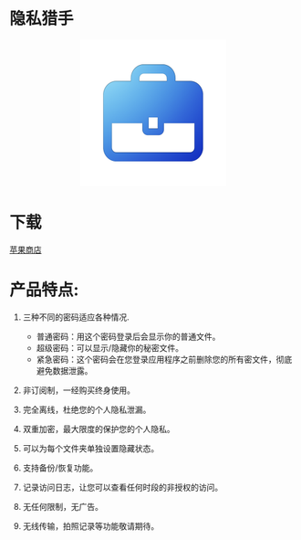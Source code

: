 # 隐私猎手

<p style="text-align:center;"><img loading="lazy" src="logo.png" alt="" width="256" height="256"/></p>

# 下载
[苹果商店](https://apps.apple.com/cn/app/隐私猎手/id1312636920)

# 产品特点:
1. 三种不同的密码适应各种情况.
    * 普通密码：用这个密码登录后会显示你的普通文件。
    * 超级密码：可以显示/隐藏你的秘密文件。
    * 紧急密码：这个密码会在您登录应用程序之前删除您的所有密文件，彻底避免数据泄露。

2. 非订阅制，一经购买终身使用。
3. 完全离线，杜绝您的个人隐私泄漏。
4. 双重加密，最大限度的保护您的个人隐私。
5. 可以为每个文件夹单独设置隐藏状态。
6. 支持备份/恢复功能。
7. 记录访问日志，让您可以查看任何时段的非授权的访问。
8. 无任何限制，无广告。
9. 无线传输，拍照记录等功能敬请期待。

